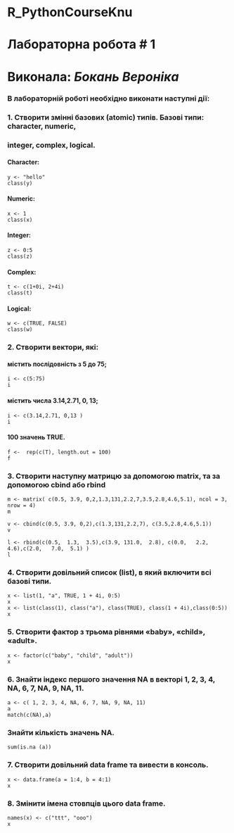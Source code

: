 # R_PythonCourseKnu
# Лабораторна робота # 1
# Виконала: *Бокань Вероніка*
### В лабораторній роботі необхідно виконати наступні дії:
### 1. Створити змінні базових (atomic) типів. Базові типи: character, numeric,
### integer, complex, logical.
#### Character:
```{r}
y <- "hello"
class(y)
```
#### Numeric:
```{r}
x <- 1
class(x)
```
#### Integer:
```{r}
z <- 0:5
class(z)
```
#### Complex:
```{r}
t <- c(1+0i, 2+4i)
class(t)
```
#### Logical:
```{r}
w <- c(TRUE, FALSE)
class(w)
```

###  2. Створити вектори, які: 
#### містить послідовність з 5 до 75; 
```{r}
i <- c(5:75)
i
```
#### містить числа 3.14,2.71, 0, 13;
```{r}
i <- c(3.14,2.71, 0,13 )
i
```

#### 100 значень TRUE.

```{r}
f <-  rep(c(T), length.out = 100)
f
```

### 3. Створити наступну матрицю за допомогою matrix, та за допомогою cbind або rbind

```{r}
m <- matrix( c(0.5, 3.9, 0,2,1.3,131,2.2,7,3.5,2.8,4.6,5.1), ncol = 3,  nrow = 4)
m
```

```{r}
v <- cbind(c(0.5, 3.9, 0,2),c(1.3,131,2.2,7), c(3.5,2.8,4.6,5.1))
v
```

```{r}
l <- rbind(c(0.5,  1.3,  3.5),c(3.9, 131.0,  2.8), c(0.0,   2.2,  4.6),c(2.0,   7.0,  5.1) )
l
```

### 4. Створити довільний список (list), в який включити всі базові типи.

```{r}
x <- list(1, "a", TRUE, 1 + 4i, 0:5)
x
x <- list(class(1), class("a"), class(TRUE), class(1 + 4i),class(0:5))
x
```

### 5. Створити фактор з трьома рівнями «baby», «child», «adult».

```{r}
x <- factor(c("baby", "child", "adult"))
x
```

### 6. Знайти індекс першого значення NA в векторі 1, 2, 3, 4, NA, 6, 7, NA, 9, NA, 11. 
```{r}
a <- c( 1, 2, 3, 4, NA, 6, 7, NA, 9, NA, 11)
a
match(c(NA),a)
```

### Знайти кількість значень NA.
```{r}
sum(is.na (a))
```

### 7. Створити довільний data frame та вивести в консоль.
```{r}
x <- data.frame(a = 1:4, b = 4:1)
x
```

### 8. Змінити імена стовпців цього data frame.
```{r}
names(x) <- c("ttt", "ooo")
x
```


